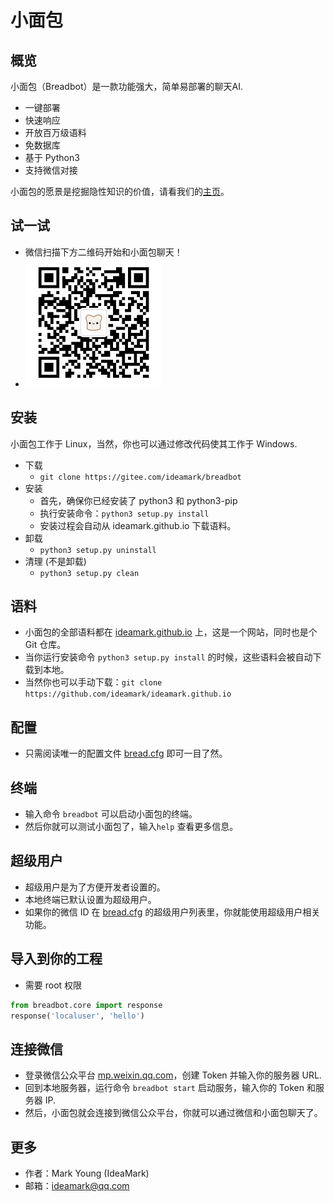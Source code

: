 # 小面包

## 概览
小面包（Breadbot）是一款功能强大，简单易部署的聊天AI.
* 一键部署
* 快速响应
* 开放百万级语料
* 免数据库
* 基于 Python3
* 支持微信对接

小面包的愿景是挖掘隐性知识的价值，请看我们的[主页](https://ideamark.github.io)。

## 试一试
* 微信扫描下方二维码开始和小面包聊天！
* ![QR](QR.jpg)

## 安装
小面包工作于 Linux，当然，你也可以通过修改代码使其工作于 Windows.
* 下载
  * `git clone https://gitee.com/ideamark/breadbot`
* 安装
  * 首先，确保你已经安装了 python3 和 python3-pip
  * 执行安装命令：`python3 setup.py install`
  * 安装过程会自动从 ideamark.github.io 下载语料。
* 卸载
  * `python3 setup.py uninstall`
* 清理 (不是卸载)
  * `python3 setup.py clean`

## 语料
* 小面包的全部语料都在 [ideamark.github.io](https://ideamark.github.io) 上，这是一个网站，同时也是个 Git 仓库。
* 当你运行安装命令 `python3 setup.py install` 的时候，这些语料会被自动下载到本地。
* 当然你也可以手动下载：`git clone https://github.com/ideamark/ideamark.github.io`

## 配置
* 只需阅读唯一的配置文件 [bread.cfg](etc/bread.cfg) 即可一目了然。

## 终端
* 输入命令 `breadbot` 可以启动小面包的终端。
* 然后你就可以测试小面包了，输入`help` 查看更多信息。

## 超级用户
* 超级用户是为了方便开发者设置的。
* 本地终端已默认设置为超级用户。
* 如果你的微信 ID 在 [bread.cfg](etc/bread.cfg) 的超级用户列表里，你就能使用超级用户相关功能。

## 导入到你的工程
* 需要 root 权限
```python
from breadbot.core import response
response('localuser', 'hello')
```

## 连接微信
* 登录微信公众平台 [mp.weixin.qq.com](https://mp.weixin.qq.com)，创建 Token 并输入你的服务器 URL.
* 回到本地服务器，运行命令 `breadbot start` 启动服务，输入你的 Token 和服务器 IP.
* 然后，小面包就会连接到微信公众平台，你就可以通过微信和小面包聊天了。

## 更多
* 作者：Mark Young (IdeaMark)
* 邮箱：ideamark@qq.com
